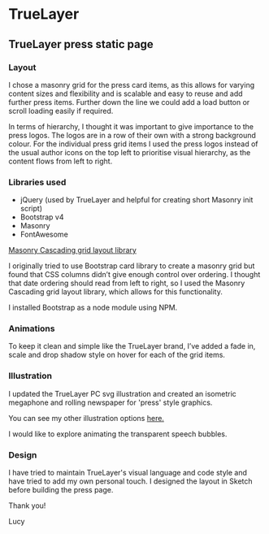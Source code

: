 # TrueLayer
## TrueLayer press static page

### Layout

I chose a masonry grid for the press card items, as this allows for varying content sizes and flexibility and is scalable and easy to reuse and add further press items. Further down the line we could add a load button or scroll loading easily if required.

In terms of hierarchy, I thought it was important to give importance to the press logos. The logos are in a row of their own with a strong background colour. For the individual press grid items I used the press logos instead of the usual author icons on the top left to prioritise visual hierarchy, as the content flows from left to right.

### Libraries used

- jQuery (used by TrueLayer and helpful for creating short Masonry init script)
- Bootstrap v4
- Masonry
- FontAwesome

[Masonry Cascading grid layout library](https://masonry.desandro.com/)

I originally tried to use Bootstrap card library to create a masonry grid but found that CSS columns didn’t give enough control over ordering. I thought that date ordering should read from left to right, so I used the Masonry Cascading grid layout library, which allows for this functionality.

I installed Bootstrap as a node module using NPM.

### Animations

To keep it clean and simple like the TrueLayer brand, I’ve added a fade in, scale and drop shadow style on hover for each of the grid items.

### Illustration

I updated the TrueLayer PC svg illustration and created an isometric megaphone and rolling newspaper for 'press' style graphics.

You can see my other illustration options [here.](https://www.dropbox.com/s/cid81aj33v3x7pv/truelayer-press-graphic-v1.ai?dl=0)

I would like to explore animating the transparent speech bubbles.

### Design

I have tried to maintain TrueLayer's visual language and code style and have tried to add my own personal touch. I designed the layout in Sketch before building the press page.

Thank you!

Lucy
